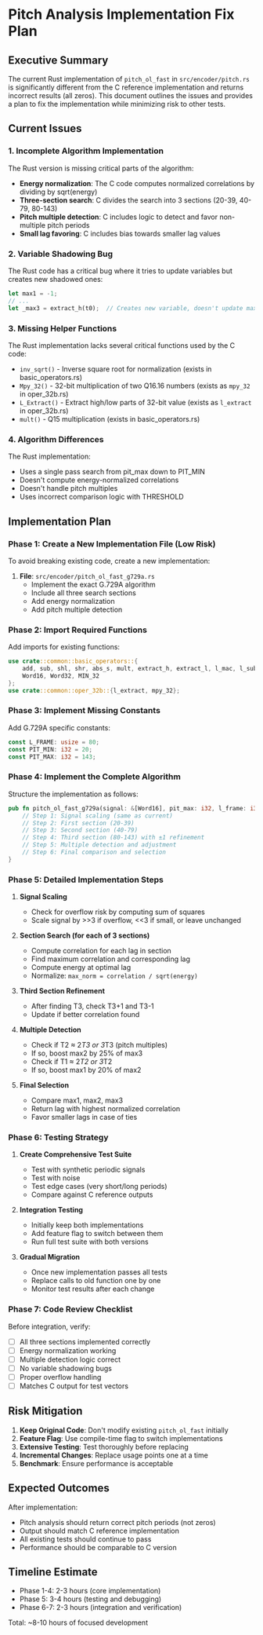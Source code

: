 # Pitch Analysis Implementation Fix Plan

## Executive Summary

The current Rust implementation of `pitch_ol_fast` in `src/encoder/pitch.rs` is significantly different from the C reference implementation and returns incorrect results (all zeros). This document outlines the issues and provides a plan to fix the implementation while minimizing risk to other tests.

## Current Issues

### 1. Incomplete Algorithm Implementation

The Rust version is missing critical parts of the algorithm:
- **Energy normalization**: The C code computes normalized correlations by dividing by sqrt(energy)
- **Three-section search**: C divides the search into 3 sections (20-39, 40-79, 80-143)
- **Pitch multiple detection**: C includes logic to detect and favor non-multiple pitch periods
- **Small lag favoring**: C includes bias towards smaller lag values

### 2. Variable Shadowing Bug

The Rust code has a critical bug where it tries to update variables but creates new shadowed ones:
```rust
let max1 = -1;
// ...
let _max3 = extract_h(t0);  // Creates new variable, doesn't update max3
```

### 3. Missing Helper Functions

The Rust implementation lacks several critical functions used by the C code:
- `inv_sqrt()` - Inverse square root for normalization (exists in basic_operators.rs)
- `Mpy_32()` - 32-bit multiplication of two Q16.16 numbers (exists as `mpy_32` in oper_32b.rs)
- `L_Extract()` - Extract high/low parts of 32-bit value (exists as `l_extract` in oper_32b.rs)
- `mult()` - Q15 multiplication (exists in basic_operators.rs)

### 4. Algorithm Differences

The Rust implementation:
- Uses a single pass search from pit_max down to PIT_MIN
- Doesn't compute energy-normalized correlations
- Doesn't handle pitch multiples
- Uses incorrect comparison logic with THRESHOLD

## Implementation Plan

### Phase 1: Create a New Implementation File (Low Risk)

To avoid breaking existing code, create a new implementation:

1. **File**: `src/encoder/pitch_ol_fast_g729a.rs`
   - Implement the exact G.729A algorithm
   - Include all three search sections
   - Add energy normalization
   - Add pitch multiple detection

### Phase 2: Import Required Functions

Add imports for existing functions:
```rust
use crate::common::basic_operators::{
    add, sub, shl, shr, abs_s, mult, extract_h, extract_l, l_mac, l_sub, l_add,
    Word16, Word32, MIN_32
};
use crate::common::oper_32b::{l_extract, mpy_32};
```

### Phase 3: Implement Missing Constants

Add G.729A specific constants:
```rust
const L_FRAME: usize = 80;
const PIT_MIN: i32 = 20;
const PIT_MAX: i32 = 143;
```

### Phase 4: Implement the Complete Algorithm

Structure the implementation as follows:

```rust
pub fn pitch_ol_fast_g729a(signal: &[Word16], pit_max: i32, l_frame: i32) -> i32 {
    // Step 1: Signal scaling (same as current)
    // Step 2: First section (20-39)
    // Step 3: Second section (40-79)  
    // Step 4: Third section (80-143) with ±1 refinement
    // Step 5: Multiple detection and adjustment
    // Step 6: Final comparison and selection
}
```

### Phase 5: Detailed Implementation Steps

1. **Signal Scaling**
   - Check for overflow risk by computing sum of squares
   - Scale signal by >>3 if overflow, <<3 if small, or leave unchanged

2. **Section Search (for each of 3 sections)**
   - Compute correlation for each lag in section
   - Find maximum correlation and corresponding lag
   - Compute energy at optimal lag
   - Normalize: `max_norm = correlation / sqrt(energy)`

3. **Third Section Refinement**
   - After finding T3, check T3+1 and T3-1
   - Update if better correlation found

4. **Multiple Detection**
   - Check if T2 ≈ 2*T3 or 3*T3 (pitch multiples)
   - If so, boost max2 by 25% of max3
   - Check if T1 ≈ 2*T2 or 3*T2
   - If so, boost max1 by 20% of max2

5. **Final Selection**
   - Compare max1, max2, max3
   - Return lag with highest normalized correlation
   - Favor smaller lags in case of ties

### Phase 6: Testing Strategy

1. **Create Comprehensive Test Suite**
   - Test with synthetic periodic signals
   - Test with noise
   - Test edge cases (very short/long periods)
   - Compare against C reference outputs

2. **Integration Testing**
   - Initially keep both implementations
   - Add feature flag to switch between them
   - Run full test suite with both versions

3. **Gradual Migration**
   - Once new implementation passes all tests
   - Replace calls to old function one by one
   - Monitor test results after each change

### Phase 7: Code Review Checklist

Before integration, verify:
- [ ] All three sections implemented correctly
- [ ] Energy normalization working
- [ ] Multiple detection logic correct
- [ ] No variable shadowing bugs
- [ ] Proper overflow handling
- [ ] Matches C output for test vectors

## Risk Mitigation

1. **Keep Original Code**: Don't modify existing `pitch_ol_fast` initially
2. **Feature Flag**: Use compile-time flag to switch implementations
3. **Extensive Testing**: Test thoroughly before replacing
4. **Incremental Changes**: Replace usage points one at a time
5. **Benchmark**: Ensure performance is acceptable

## Expected Outcomes

After implementation:
- Pitch analysis should return correct pitch periods (not zeros)
- Output should match C reference implementation
- All existing tests should continue to pass
- Performance should be comparable to C version

## Timeline Estimate

- Phase 1-4: 2-3 hours (core implementation)
- Phase 5: 3-4 hours (testing and debugging)
- Phase 6-7: 2-3 hours (integration and verification)

Total: ~8-10 hours of focused development 